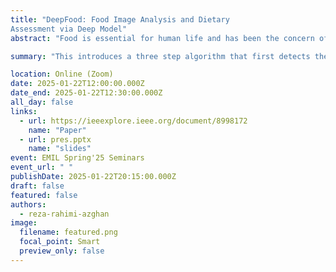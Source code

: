 ```yaml
---
title: "DeepFood: Food Image Analysis and Dietary
Assessment via Deep Model"
abstract: "Food is essential for human life and has been the concern of many healthcare conventions. Nowadays new dietary assessment and nutrition analysis tools enable more opportunities to help people understand their daily eating habits, exploring nutrition patterns and maintain a healthy diet. In this paper, we develop a deep model based food recognition and dietary assessment system to study and analyze food items from daily meal images (e.g., captured by smartphone). Specifically, we propose a three-step algorithm to recognize multi-item (food) images by detecting candidate regions and using deep convolutional neural network (CNN) for object classification. The system first generates multiple region of proposals on input images by applying the Region Proposal Network (RPN) derived from Faster R-CNN model. It then indentifies each region of proposals by mapping them into feature maps, and classifies them into different food categories, as well as locating them in the original images. Finally, the system will analyze the nutritional ingredients based on the recognition results and generate a dietary assessment report by calculating the amount of calories, fat, carbohydrate and protein. In the evaluation, we conduct extensive experiments using two popular food image datasets - UEC-FOOD100 and UEC-FOOD256. We also generate a new type of dataset about food items based on FOOD101 with bounding. The model is evaluated through different evaluation metrics. The experimental results show that our system is able to recognize the food items accurately and generate the dietary assessment report efficiently, which will benefit the users with a clear insight of healthy dietary and guide their daily recipe to improve body health and wellness."

summary: "This introduces a three step algorithm that first detects the food items inside the image, second it classifies the food items, and finally it outputs the nutritional facts about the food items in the image."

location: Online (Zoom)
date: 2025-01-22T12:00:00.000Z
date_end: 2025-01-22T12:30:00.000Z
all_day: false
links:
  - url: https://ieeexplore.ieee.org/document/8998172
    name: "Paper"
  - url: pres.pptx
    name: "slides"
event: EMIL Spring'25 Seminars
event_url: " "
publishDate: 2025-01-22T20:15:00.000Z
draft: false
featured: false
authors:
  - reza-rahimi-azghan
image:
  filename: featured.png
  focal_point: Smart
  preview_only: false
---
```

